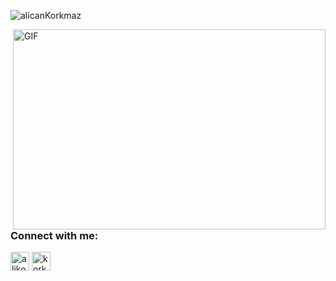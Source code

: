 ![alicanKorkmaz](https://github.com/titanwalking/titanwalking/blob/master/giffy.gif)

<img align="right" alt="GIF" src="https://github.com/abhisheknaiidu/abhisheknaiidu/blob/master/code.gif?raw=true" width="500" height="320" />

<!-- Connect with me -->
<h3 align="left">Connect with me:</h3>
<p align="left">
<a href="https://twitter.com/alikorkmaz_apk" target="blank"><img align="center" src="https://github.com/kmhmubin/kmhmubin/blob/master/assets/twitter.svg" alt="alikorkmaz_apk" height="30" width="30" /></a>
<a href="https://linkedin.com/in/alicankorkmaz" target="blank"><img align="center" src="https://github.com/kmhmubin/kmhmubin/blob/master/assets/linkedin.svg" alt="korkmazali92" height="30" width="30" /></a>
</p>
